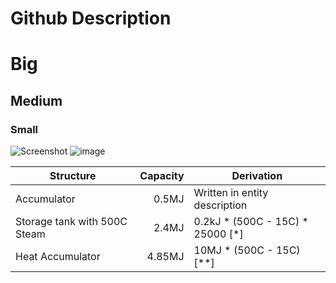 Github Description
==================

# Big

## Medium

### Small

![Screenshot](media/screenshot.jpg)
![image](graphics/entity/heat-accumulator.png)


| Structure                    | Capacity  | Derivation  |
| ---------------------------- |----------:| ----------- |
| Accumulator                  | 0.5MJ     | Written in entity description |
| Storage tank with 500C Steam | 2.4MJ     | 0.2kJ * (500C - 15C) * 25000 [\*] |
| Heat Accumulator             | 4.85MJ    | 10MJ * (500C - 15C) [\**] |